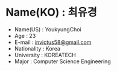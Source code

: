 # Name(KO) : 최유경
* Name(US) : YoukyungChoi
* Age : 23
* E-mail : invictus58@gmail.com
* Nationality : Korea
* University : KOREATECH
* Major : Computer Science Engineering


